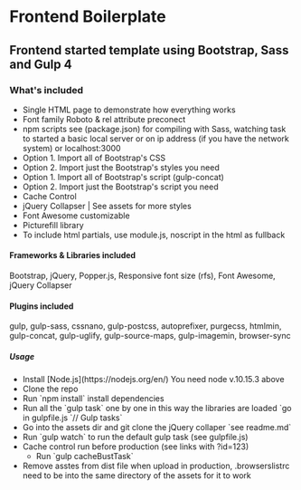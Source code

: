 <h1>Frontend Boilerplate</h1>

<h2>Frontend started template using Bootstrap, Sass and Gulp 4</h2>
<h3>What's included</h3>

<ul>
  <li>Single HTML page to demonstrate how everything works</li>
  <li>Font family Roboto & rel attribute preconect</li> 
  <li>npm scripts see (package.json) for compiling with Sass, watching task to started a basic local server or on ip address (if you have the network system) or localhost:3000</li>
  <li>Option 1. Import all of Bootstrap's CSS</li>
  <li>Option 2. Import just the Bootstrap's styles you need</li>
  <li>Option 1. Import all of Bootstrap's script (gulp-concat)</li>
  <li>Option 2. Import just the Bootstrap's script you need</li>
  <li>Cache Control</li>
  <li>jQuery Collapser | See assets for more styles</li>
  <li>Font Awesome customizable</li>
  <li>Picturefill library</li>
  <li>To include html partials, use module.js, noscript in the html as fullback</li>
</ul>

<h4>Frameworks & Libraries included</h4>
<p>Bootstrap, jQuery, Popper.js, Responsive font size (rfs), Font Awesome, jQuery Collapser</p>

<h4>Plugins included</h4>
<p>gulp, gulp-sass, cssnano, gulp-postcss, autoprefixer, purgecss, htmlmin, gulp-concat, gulp-uglify, gulp-source-maps, gulp-imagemin, browser-sync</p>

<h5>Usage</h5>
<ul>
  <li>Install [Node.js](https://nodejs.org/en/) You need node v.10.15.3 above</li>
  <li>Clone the repo</li>
  <li>Run `npm install` install dependencies</li>
  <li>Run all the `gulp task` one by one in this way the libraries are loaded `go in  gulpfile.js `// Gulp tasks`</li>
  <li>Go into the assets dir and git clone the jQuery collaper `see readme.md`</li>
  <li>Run `gulp watch` to run the default gulp task (see gulpfile.js)</li>
  <li>Cache control run before production (see links with ?id=123)
    <ul>
      <li>Run `gulp cacheBustTask`</li>
      </ul>
    </li>
    <li>Remove asstes from dist file when upload in production, .browserslistrc need to be into the same directory of the assets for it to work</li>
</ul>

